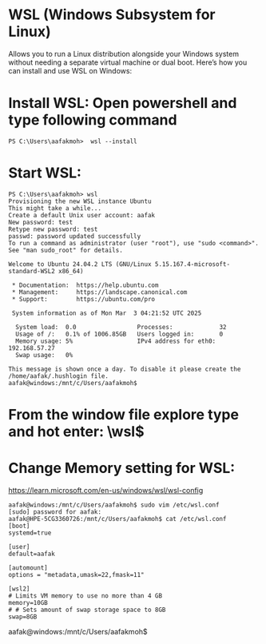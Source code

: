 # WSL (Windows Subsystem for Linux)
Allows you to run a Linux distribution alongside your Windows system without needing a separate virtual machine or dual boot.
Here’s how you can install and use WSL on Windows:

# Install WSL:  Open powershell and type following command
```
PS C:\Users\aafakmoh>  wsl --install
```
# Start WSL:
```
PS C:\Users\aafakmoh> wsl
Provisioning the new WSL instance Ubuntu
This might take a while...
Create a default Unix user account: aafak
New password: test
Retype new password: test
passwd: password updated successfully
To run a command as administrator (user "root"), use "sudo <command>".
See "man sudo_root" for details.

Welcome to Ubuntu 24.04.2 LTS (GNU/Linux 5.15.167.4-microsoft-standard-WSL2 x86_64)

 * Documentation:  https://help.ubuntu.com
 * Management:     https://landscape.canonical.com
 * Support:        https://ubuntu.com/pro

 System information as of Mon Mar  3 04:21:52 UTC 2025

  System load:  0.0                 Processes:             32
  Usage of /:   0.1% of 1006.85GB   Users logged in:       0
  Memory usage: 5%                  IPv4 address for eth0: 192.168.57.27
  Swap usage:   0%

This message is shown once a day. To disable it please create the
/home/aafak/.hushlogin file.
aafak@windows:/mnt/c/Users/aafakmoh$
```

# From the window file explore type and hot enter: \\wsl$

# Change Memory setting for WSL:
https://learn.microsoft.com/en-us/windows/wsl/wsl-config

```
aafak@windows:/mnt/c/Users/aafakmoh$ sudo vim /etc/wsl.conf
[sudo] password for aafak:
aafak@HPE-5CG3360726:/mnt/c/Users/aafakmoh$ cat /etc/wsl.conf
[boot]
systemd=true

[user]
default=aafak

[automount]
options = "metadata,umask=22,fmask=11"

[wsl2]
# Limits VM memory to use no more than 4 GB
memory=10GB
# # Sets amount of swap storage space to 8GB
swap=8GB
```
aafak@windows:/mnt/c/Users/aafakmoh$
